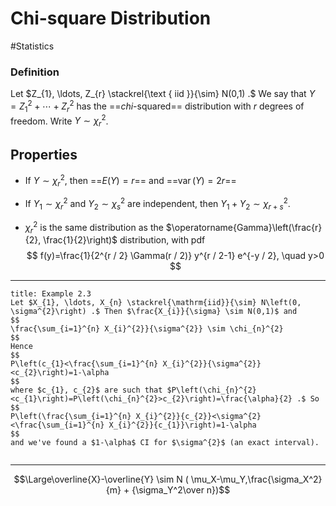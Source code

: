 # Chi-square Distribution
#Statistics 
### Definition
Let $Z_{1}, \ldots, Z_{r} \stackrel{\text { iid }}{\sim} N(0,1) .$ We say that $Y=Z_{1}^{2}+\cdots+Z_{r}^{2}$ has the ==$c h i$-squared== distribution with $r$ degrees of freedom. Write $Y \sim \chi_{r}^{2}$.

## Properties
- If $Y \sim \chi_{r}^{2}$, then ==$E(Y)=r$== and ==$\operatorname{var}(Y)=2 r$==
- If $Y_{1} \sim \chi_{r}^{2}$ and $Y_{2} \sim \chi_{s}^{2}$ are independent, then $Y_{1}+Y_{2} \sim \chi_{r+s}^{2} .$

- $\chi_{r}^{2}$ is the same distribution as the $\operatorname{Gamma}\left(\frac{r}{2}, \frac{1}{2}\right)$ distribution, with pdf
$$
f(y)=\frac{1}{2^{r / 2} \Gamma(r / 2)} y^{r / 2-1} e^{-y / 2}, \quad y>0
$$
---
```ad-example
title: Example 2.3
Let $X_{1}, \ldots, X_{n} \stackrel{\mathrm{iid}}{\sim} N\left(0, \sigma^{2}\right) .$ Then $\frac{X_{i}}{\sigma} \sim N(0,1)$ and
$$
\frac{\sum_{i=1}^{n} X_{i}^{2}}{\sigma^{2}} \sim \chi_{n}^{2}
$$
Hence
$$
P\left(c_{1}<\frac{\sum_{i=1}^{n} X_{i}^{2}}{\sigma^{2}}<c_{2}\right)=1-\alpha
$$
where $c_{1}, c_{2}$ are such that $P\left(\chi_{n}^{2}<c_{1}\right)=P\left(\chi_{n}^{2}>c_{2}\right)=\frac{\alpha}{2} .$ So
$$
P\left(\frac{\sum_{i=1}^{n} X_{i}^{2}}{c_{2}}<\sigma^{2}<\frac{\sum_{i=1}^{n} X_{i}^{2}}{c_{1}}\right)=1-\alpha
$$
and we've found a $1-\alpha$ CI for $\sigma^{2}$ (an exact interval).


```

---
$$\Large\overline{X}-\overline{Y} \sim N ( \mu_X-\mu_Y,\frac{\sigma_X^2}{m} + {\sigma_Y^2\over n})$$